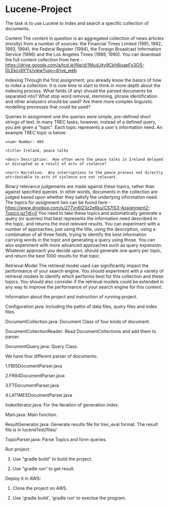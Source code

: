 # Lucene-Project
The task is to use Lucene to index and search a specific collection of documents. 

Content
The content in question is an aggregated collection of news articles (mostly) from a number of sources: the Financial Times Limited (1991, 1992, 1993, 1994), the Federal Register (1994), the Foreign Broadcast Information Service (1996) and the Los Angeles Times (1989, 1990). You can download the full content collection from here - https://drive.google.com/a/tcd.ie/file/d/1MudJity9Ckh8jxapFx3OS-DLEkcvbYYx/view?usp=drive_web 

Indexing
Through the first assignment, you already know the basics of how to index a collection. It is now time to start to think in more depth about the indexing process. 
What fields (if any) should the parsed documents be separated into? What stop word removal, stemming, phrase identification and other analysers should be used? Are there more complex linguistic modelling processes that could be used? 

Queries 
In assignment one the queries were simple, pre-defined short strings of text. 
In many TREC tasks, however, instead of a defined query, you are given a "topic". Each topic represents a user's information need. An example TREC topic is below:
<top>

    <num> Number: 404    

    <title> Ireland, peace talks    

    <desc> Description:  How often were the peace talks in Ireland delayed  or disrupted as a result of acts of violence?

    <narr> Narrative:  Any interruptions to the peace process not directly  attributable to acts of violence are not relevant.

</top>

Binary relevance judgements are made against these topics, rather than against specified queries. In other words, documents in the collection are judged based upon whether they satisfy the underlying information need. The topics for assignment two can be found here - https://www.dropbox.com/s/277vn6l23z2e6ku/CS7IS3-Assignment2-Topics.gz?dl=0 
You need to take these topics and automatically generate a query (or queries) that best represents the information need described in the topic, and returns the most relevant results. You can experiment with a number of approaches, just using the title, using the description, using a combination of all three fields, trying to identify the best information carrying words in the topic and generating a query using those. You can also experiment with more advanced approaches such as query expansion.
Whatever approach you decide upon, should generate one query per topic, and return the best 1000 results for that topic. 

Retrieval Model 
The retrieval model used can significantly impact the performance of your search engine. You should experiment with a variety of retrieval models to identify which performs best for this collection and these topics. You should also consider if the retrieval models could be extended in any way to improve the performance of your search engine for this content. 

Information about the project and instruction of running project.

Configuration.java: Including the paths of data files, query files and index files.

DocumentCollection.java: Document Class of four kinds of document.

DocumentCollectionReader: Read DocumentCollections and add them to parser.

DocumentQuery.java: Query Class.


We have four different parser of documents:

1.FBISDocumentParser.java

2.FR94DocumentParser.java

3.FTDocumentParser.java

4.LATIMESDocumentParser.java


IndexIterator.java: For the iteration of generation index.

Main.java: Main function.

ResultGenerator.java: Generate results file for trec_eval format. The result file is in luceneTest/files/

TopicParser.java: Parse Topics and form queries.


Run project:

1. Use "gradle build" to build the project.

2. Use "gradle run" to get result.

Deploy it in AWS:

1. Clone the project on AWS.

2. Use 'gradle build', 'gradle run' to exectue the program.


